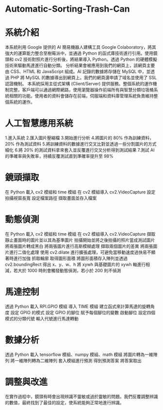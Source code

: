 # Automatic-Sorting-Trash-Can
<h1>系統介紹</h1>
本系統利用 Google 提供的 AI 簡易機器人建構工具 Google Colaboratory，將其強大的運算能力整合至樹莓派中，並通過 Python 的函式庫技術進行引用。使用鏡頭和 cv2 技術對照片進行分析後，將結果導入 Python。透過 Python 的硬體模擬技術來驅動馬達進行自動分類。
分析結果會被應用到我們的網頁上，該網頁主要由 CSS、HTML 和 JavaScript 組成。AI 記錄的數據將存儲在 MySQL 中，並透過 PHP 將 MySQL 的數據導出到網頁上。我們的網頁還申請了域名並使用了 SSL 認證機制。
本系統採用主從式架構 (Client/Server) 提供服務。整個系統的運作機制完整，客戶端可以通過網際網路，使用瀏覽器操作前端所有與智慧分類垃圾桶系統相關的功能。使用者的資料會儲存在前端，伺服端和資料庫管理系統負責維持整個系統的運作。

<h1>人工智慧應用系統</h1>
1.進入系統  
2.匯入圖片壓縮檔  
3.開始進行分析
4.將圖片的 80% 作為訓練資料，20% 作為測試資料
5.將訓練資料的數據進行交叉比對並透過一些分割圖片的方式細化
6.將 20% 的測試資料拿來套入並反覆進行交叉分析得到測試結果
7.測試 AI 的準確率與失敗率，持續反覆測試直到準確率提升至 98%
<h1>鏡頭擷取</h1>
在 Python 載入 cv2 模組和 time 模組
在 cv2 模組導入 cv2.VideoCapture
設定拍攝視窗長寬
設定檔案路徑
擷取畫面並存入檔案
<h1>動態偵測</h1>
在 Python 載入 cv2 模組和 time 模組
在 cv2 模組導入 cv2.VideoCapture
擷取靜止畫面時的圖片並以其為基準圖片
拍攝開始並將之後拍攝的照片當成測試圖片
將兩張圖片轉成黑白
將兩張圖片進行高斯模糊處理
擷取兩個圖片的差異
將兩張圖片進行二值化處理
使用 cv2.dilate 進行擴張處理，可避免當移動速度過快易不顯著時進行加強
抓取輪廓
取得圖形面積
將圖形面積存入陣列並透過 cv2.boundingRect 得出 x、y、w、h
將 xywh 與基礎圖片的 xywh 軸進行相減，若大於 1000 時則會觸發動態偵測，若小於 200 則不偵測
<h1>馬達控制</h1>
透過 Python 載入 RPI.GPIO 模組
導入 TIME 模組
建立函式來計算馬達的旋轉角度
設定 GPIO 的模式
設定 GPIO 的腳位
賦予每個腳位的變數
啟動腳位
設定四個模式的分類代號
輸入代號進行馬達轉動
<h1>數據分析</h1>
透過 Python 載入 tensorflow 模組、numpy 模組、math 模組
將圖片轉為一維陣列
將一維陣列轉為二維陣列
套入模組進行預測
得到預測答案
將答案取出
<h1>調整與改進</h1>
在實作過程中，鏡頭有時會出現辨識不靈敏或過於靈敏的問題。我們反覆調整辨識的數值，最終找到了最佳的設定，使系統能夠正常地進行辨識。
